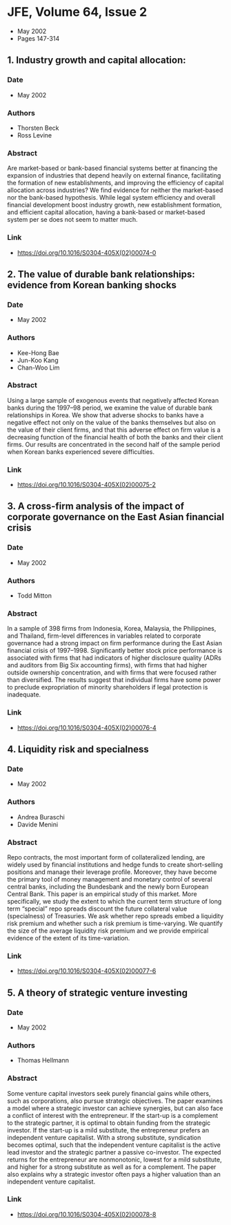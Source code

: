 # JFE, Volume 64, Issue 2
- May 2002
- Pages 147-314

## 1. Industry growth and capital allocation:
### Date
- May 2002
### Authors
- Thorsten Beck
- Ross Levine
### Abstract
Are market-based or bank-based financial systems better at financing the expansion of industries that depend heavily on external finance, facilitating the formation of new establishments, and improving the efficiency of capital allocation across industries? We find evidence for neither the market-based nor the bank-based hypothesis. While legal system efficiency and overall financial development boost industry growth, new establishment formation, and efficient capital allocation, having a bank-based or market-based system per se does not seem to matter much.
### Link
- https://doi.org/10.1016/S0304-405X(02)00074-0

## 2. The value of durable bank relationships: evidence from Korean banking shocks
### Date
- May 2002
### Authors
- Kee-Hong Bae
- Jun-Koo Kang
- Chan-Woo Lim
### Abstract
Using a large sample of exogenous events that negatively affected Korean banks during the 1997–98 period, we examine the value of durable bank relationships in Korea. We show that adverse shocks to banks have a negative effect not only on the value of the banks themselves but also on the value of their client firms, and that this adverse effect on firm value is a decreasing function of the financial health of both the banks and their client firms. Our results are concentrated in the second half of the sample period when Korean banks experienced severe difficulties.
### Link
- https://doi.org/10.1016/S0304-405X(02)00075-2

## 3. A cross-firm analysis of the impact of corporate governance on the East Asian financial crisis
### Date
- May 2002
### Authors
- Todd Mitton
### Abstract
In a sample of 398 firms from Indonesia, Korea, Malaysia, the Philippines, and Thailand, firm-level differences in variables related to corporate governance had a strong impact on firm performance during the East Asian financial crisis of 1997–1998. Significantly better stock price performance is associated with firms that had indicators of higher disclosure quality (ADRs and auditors from Big Six accounting firms), with firms that had higher outside ownership concentration, and with firms that were focused rather than diversified. The results suggest that individual firms have some power to preclude expropriation of minority shareholders if legal protection is inadequate.
### Link
- https://doi.org/10.1016/S0304-405X(02)00076-4

## 4. Liquidity risk and specialness
### Date
- May 2002
### Authors
- Andrea Buraschi
- Davide Menini
### Abstract
Repo contracts, the most important form of collateralized lending, are widely used by financial institutions and hedge funds to create short-selling positions and manage their leverage profile. Moreover, they have become the primary tool of money management and monetary control of several central banks, including the Bundesbank and the newly born European Central Bank. This paper is an empirical study of this market. More specifically, we study the extent to which the current term structure of long term “special” repo spreads discount the future collateral value (specialness) of Treasuries. We ask whether repo spreads embed a liquidity risk premium and whether such a risk premium is time-varying. We quantify the size of the average liquidity risk premium and we provide empirical evidence of the extent of its time-variation.
### Link
- https://doi.org/10.1016/S0304-405X(02)00077-6

## 5. A theory of strategic venture investing
### Date
- May 2002
### Authors
- Thomas Hellmann
### Abstract
Some venture capital investors seek purely financial gains while others, such as corporations, also pursue strategic objectives. The paper examines a model where a strategic investor can achieve synergies, but can also face a conflict of interest with the entrepreneur. If the start-up is a complement to the strategic partner, it is optimal to obtain funding from the strategic investor. If the start-up is a mild substitute, the entrepreneur prefers an independent venture capitalist. With a strong substitute, syndication becomes optimal, such that the independent venture capitalist is the active lead investor and the strategic partner a passive co-investor. The expected returns for the entrepreneur are nonmonotonic, lowest for a mild substitute, and higher for a strong substitute as well as for a complement. The paper also explains why a strategic investor often pays a higher valuation than an independent venture capitalist.
### Link
- https://doi.org/10.1016/S0304-405X(02)00078-8

